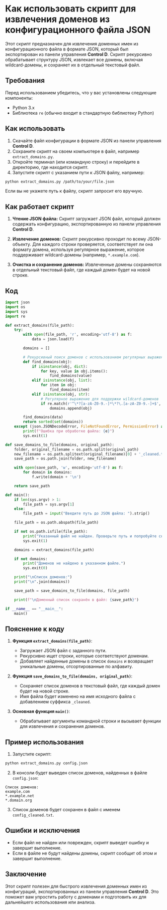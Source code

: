 # Как использовать скрипт для извлечения доменов из конфигурационного файла JSON

Этот скрипт предназначен для извлечения доменных имен из конфигурационного файла в формате JSON, который был экспортирован из панели управления **Control D**. Скрипт рекурсивно обрабатывает структуру JSON, извлекает все домены, включая wildcard-домены, и сохраняет их в отдельный текстовый файл.

## Требования

Перед использованием убедитесь, что у вас установлены следующие компоненты:

- Python 3.x
- Библиотека `re` (обычно входит в стандартную библиотеку Python)

## Как использовать

1. Скачайте файл конфигурации в формате JSON из панели управления **Control D**.
2. Сохраните скрипт на своем компьютере в файл, например `extract_domains.py`.
3. Откройте терминал (или командную строку) и перейдите в директорию, где находится скрипт.
4. Запустите скрипт с указанием пути к JSON файлу, например:

```bash
python extract_domains.py /path/to/your/file.json
```

Если вы не укажете путь к файлу, скрипт запросит его вручную.

## Как работает скрипт

1. **Чтение JSON файла:**
   Скрипт загружает JSON файл, который должен содержать конфигурацию, экспортированную из панели управления **Control D**.

2. **Извлечение доменов:**
   Скрипт рекурсивно проходит по всему JSON-объекту. Для каждого строки проверяется, соответствует ли она формату домена, используя регулярное выражение, которое поддерживает wildcard-домены (например, `*.example.com`).

3. **Очистка и сохранение доменов:**
   Извлеченные домены сохраняются в отдельный текстовый файл, где каждый домен будет на новой строке.

## Код

```python
import json
import os
import sys
import re

def extract_domains(file_path):
    try:
        with open(file_path, 'r', encoding='utf-8') as f:
            data = json.load(f)

        domains = []

        # Рекурсивный поиск доменов с использованием регулярных выражений
        def find_domains(obj):
            if isinstance(obj, dict):
                for key, value in obj.items():
                    find_domains(value)
            elif isinstance(obj, list):
                for item in obj:
                    find_domains(item)
            elif isinstance(obj, str):
                # Регулярное выражение для поддержки wildcard-доменов
                if re.match(r'^\*?[a-zA-Z0-9.-]*\*?\.[a-zA-Z0-9.-]+$', obj):
                    domains.append(obj)

        find_domains(data)
        return sorted(set(domains))
    except (json.JSONDecodeError, FileNotFoundError, PermissionError) as e:
        print(f"Ошибка при обработке файла: {e}")
        sys.exit(1)

def save_domains_to_file(domains, original_path):
    folder, original_filename = os.path.split(original_path)
    new_filename = os.path.splitext(original_filename)[0] + '_cleaned.txt'
    save_path = os.path.join(folder, new_filename)

    with open(save_path, 'w', encoding='utf-8') as f:
        for domain in domains:
            f.write(domain + '\n')

    return save_path

def main():
    if len(sys.argv) > 1:
        file_path = sys.argv[1]
    else:
        file_path = input("Введите путь до JSON файла: ").strip()

    file_path = os.path.abspath(file_path)

    if not os.path.isfile(file_path):
        print("Указанный файл не найден. Проверьте путь и попробуйте снова.")
        sys.exit(1)

    domains = extract_domains(file_path)

    if not domains:
        print("Доменов не найдено в указанном файле.")
        sys.exit(0)

    print("\nСписок доменов:")
    print("\n".join(domains))

    save_path = save_domains_to_file(domains, file_path)

    print(f"\nДоменный список сохранён в файл: {save_path}")

if __name__ == "__main__":
    main()
```

## Пояснение к коду

1. **Функция `extract_domains(file_path)`**:
   - Загружает JSON файл с заданного пути.
   - Рекурсивно ищет строки, которые соответствуют доменам.
   - Добавляет найденные домены в список `domains` и возвращает уникальные домены, отсортированные по алфавиту.

2. **Функция `save_domains_to_file(domains, original_path)`**:
   - Сохраняет список доменов в текстовый файл, где каждый домен будет на новой строке.
   - Имя файла будет изменено на имя исходного файла с добавлением суффикса `_cleaned`.

3. **Основная функция `main()`**:
   - Обрабатывает аргументы командной строки и вызывает функции для извлечения и сохранения доменов.

## Пример использования

1. Запустите скрипт:

```bash
python extract_domains.py config.json
```

2. В консоли будет выведен список доменов, найденных в файле `config.json`:

```
Список доменов:
example.com
*.example.net
*.domain.org
```

3. Список доменов будет сохранен в файл с именем `config_cleaned.txt`.

## Ошибки и исключения

- Если файл не найден или поврежден, скрипт выведет ошибку и завершит выполнение.
- Если в файле не будут найдены домены, скрипт сообщит об этом и завершит выполнение.

## Заключение

Этот скрипт полезен для быстрого извлечения доменных имен из конфигураций, экспортированных из панели управления **Control D**. Это поможет вам упростить работу с доменами и подготовить их для дальнейшего использования или анализа.
